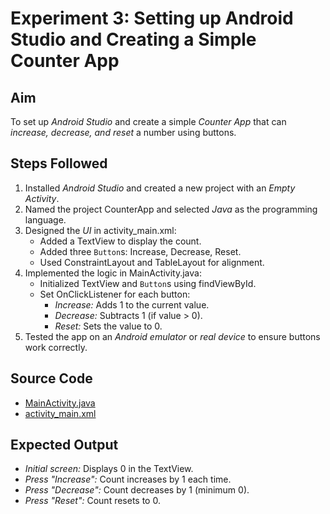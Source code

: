 # Experiment 3: Setting up Android Studio and Creating a Simple Counter App

## Aim
To set up *Android Studio* and create a simple *Counter App* that can *increase, decrease, and reset* a number using buttons.

## Steps Followed
1. Installed *Android Studio* and created a new project with an *Empty Activity*.
2. Named the project CounterApp and selected *Java* as the programming language.
3. Designed the *UI* in activity_main.xml:
   - Added a TextView to display the count.
   - Added three `Button`s: Increase, Decrease, Reset.
   - Used ConstraintLayout and TableLayout for alignment.
4. Implemented the logic in MainActivity.java:
   - Initialized TextView and `Button`s using findViewById.
   - Set OnClickListener for each button:
     - *Increase:* Adds 1 to the current value.
     - *Decrease:* Subtracts 1 (if value > 0).
     - *Reset:* Sets the value to 0.
5. Tested the app on an *Android emulator* or *real device* to ensure buttons work correctly.


## Source Code
- [MainActivity.java](./MainActivity.java)  
- [activity_main.xml](./activity_main.xml)  

## Expected Output
- *Initial screen:* Displays 0 in the TextView.  
- *Press "Increase":* Count increases by 1 each time.  
- *Press "Decrease":* Count decreases by 1 (minimum 0).  
- *Press "Reset":* Count resets to 0.
